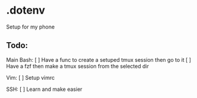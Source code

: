 # .dotenv

Setup for my phone

## Todo:

Main Bash:
[ ] Have a func to create a setuped tmux session then go to it
[ ] Have a fzf then make a tmux session from the selected dir

Vim:
[ ] Setup vimrc

SSH:
[ ] Learn and make easier

